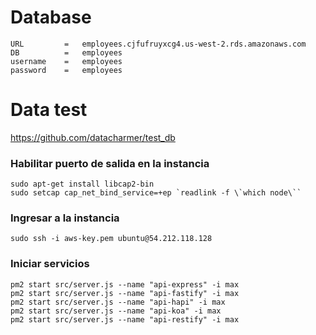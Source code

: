 # Database

```
URL         =   employees.cjfufruyxcg4.us-west-2.rds.amazonaws.com
DB          =   employees
username    =   employees
password    =   employees
```

# Data test

https://github.com/datacharmer/test_db

### Habilitar puerto de salida en la instancia

```
sudo apt-get install libcap2-bin
sudo setcap cap_net_bind_service=+ep `readlink -f \`which node\``
```

### Ingresar a la instancia

```
sudo ssh -i aws-key.pem ubuntu@54.212.118.128
```

### Iniciar servicios

```
pm2 start src/server.js --name "api-express" -i max
pm2 start src/server.js --name "api-fastify" -i max
pm2 start src/server.js --name "api-hapi" -i max
pm2 start src/server.js --name "api-koa" -i max
pm2 start src/server.js --name "api-restify" -i max

```